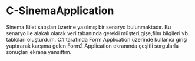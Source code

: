 # C-SinemaApplication

Sinema Bilet satışları üzerine yazılmış bir senaryo bulunmaktadır. Bu senaryo ile alakalı olarak veri tabanında gerekli müşteri,gişe,film bilgileri vb. tabloları oluşturdum. C# tarafında Form Application üzerinde kullanıcı girişi yaptırarak karşıma gelen Form2 Application ekranında çeşitli sorgularla sonuçları ekrana yansıttım.
